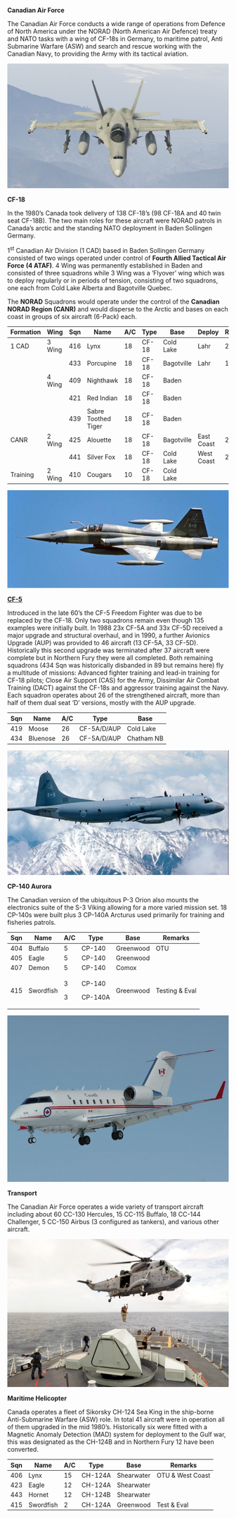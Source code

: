**Canadian Air Force**

The Canadian Air Force conducts a wide range of operations from Defence
of North America under the NORAD (North American Air Defence) treaty and
NATO tasks with a wing of CF-18s in Germany, to maritime patrol, Anti
Submarine Warfare (ASW) and search and rescue working with the Canadian
Navy, to providing the Army with its tactical aviation.

![](/assets/images/nato/ca/air/image1.jpeg)

**CF-18**

In the 1980’s Canada took delivery of 138 CF-18’s (98 CF-18A and 40 twin
seat CF-18B). The two main roles for these aircraft were NORAD patrols
in Canada’s arctic and the standing NATO deployment in Baden Sollingen
Germany.

1<sup>st</sup> Canadian Air Division (1 CAD) based in Baden Sollingen
Germany consisted of two wings operated under control of **Fourth Allied
Tactical Air Force** **(4 ATAF)**. 4 Wing was permanently established in
Baden and consisted of three squadrons while 3 Wing was a ‘Flyover’ wing
which was to deploy regularly or in periods of tension, consisting of
two squadrons, one each from Cold Lake Alberta and Bagotville Quebec.

The **NORAD** Squadrons would operate under the control of the
**Canadian NORAD Region (CANR)** and would disperse to the Arctic and
bases on each coast in groups of six aircraft (6-Pack)
each.

| Formation | Wing   | Sqn | Name                | A/C | Type  | Base       | Deploy     | Remarks |
| --------- | ------ | --- | ------------------- | --- | ----- | ---------- | ---------- | ------- |
| 1 CAD     | 3 Wing | 416 | Lynx                | 18  | CF-18 | Cold Lake  | Lahr       | 24 hrs  |
|           |        | 433 | Porcupine           | 18  | CF-18 | Bagotville | Lahr       | 18 hrs  |
|           | 4 Wing | 409 | Nighthawk           | 18  | CF-18 | Baden      |            |         |
|           |        | 421 | Red Indian          | 18  | CF-18 | Baden      |            |         |
|           |        | 439 | Sabre Toothed Tiger | 18  | CF-18 | Baden      |            |         |
| CANR      | 2 Wing | 425 | Alouette            | 18  | CF-18 | Bagotville | East Coast | 2 hrs   |
|           |        | 441 | Silver Fox          | 18  | CF-18 | Cold Lake  | West Coast | 2 hrs   |
| Training  | 2 Wing | 410 | Cougars             | 10  | CF-18 | Cold Lake  |            |         |

![](/assets/images/nato/ca/air/image2.jpg)

[**CF-5**](http://www.joebaugher.com/usaf_fighters/f5_21.html)

Introduced in the late 60’s the CF-5 Freedom Fighter was due to be
replaced by the CF-18. Only two squadrons remain even though 135
examples were initially built. In 1988 23x CF-5A and 33x CF-5D received
a major upgrade and structural overhaul, and in 1990, a further Avionics
Upgrade (AUP) was provided to 46 aircraft (13 CF-5A, 33 CF-5D).
Historically this second upgrade was terminated after 37 aircraft were
complete but in Northern Fury they were all completed. Both remaining
squadrons (434 Sqn was historically disbanded in 89 but remains here)
fly a multitude of missions: Advanced fighter training and lead-in
training for CF-18 pilots; Close Air Support (CAS) for the Army,
Dissimilar Air Combat Training (DACT) against the CF-18s and aggressor
training against the Navy. Each squadron operates about 26 of the
strengthened aircraft, more than half of them dual seat ‘D’ versions,
mostly with the AUP upgrade.

| Sqn | Name     | A/C | Type        | Base       |
| --- | -------- | --- | ----------- | ---------- |
| 419 | Moose    | 26  | CF-5A/D/AUP | Cold Lake  |
| 434 | Bluenose | 26  | CF-5A/D/AUP | Chatham NB |

![](/assets/images/nato/ca/air/image3.jpeg)

**CP-140 Aurora**

The Canadian version of the ubiquitous P-3 Orion also mounts the
electronics suite of the S-3 Viking allowing for a more varied mission
set. 18 CP-140s were built plus 3 CP-140A Arcturus used primarily for
training and fisheries patrols.

<table>
<thead>
<tr class="header">
<th>Sqn</th>
<th>Name</th>
<th>A/C</th>
<th>Type</th>
<th>Base</th>
<th>Remarks</th>
</tr>
</thead>
<tbody>
<tr class="odd">
<td>404</td>
<td>Buffalo</td>
<td>5</td>
<td>CP-140</td>
<td>Greenwood</td>
<td>OTU</td>
</tr>
<tr class="even">
<td>405</td>
<td>Eagle</td>
<td>5</td>
<td>CP-140</td>
<td>Greenwood</td>
<td></td>
</tr>
<tr class="odd">
<td>407</td>
<td>Demon</td>
<td>5</td>
<td>CP-140</td>
<td>Comox</td>
<td></td>
</tr>
<tr class="even">
<td>415</td>
<td>Swordfish</td>
<td><p>3</p>
<p>3</p></td>
<td><p>CP-140</p>
<p>CP-140A</p></td>
<td>Greenwood</td>
<td>Testing &amp; Eval</td>
</tr>
</tbody>
</table>

![](/assets/images/nato/ca/air/image4.jpeg)

**Transport**

The Canadian Air Force operates a wide variety of transport aircraft
including about 60 CC-130 Hercules, 15 CC-115 Buffalo, 18 CC-144
Challenger, 5 CC-150 Airbus (3 configured as tankers), and various other
aircraft.

![](/assets/images/nato/ca/air/image5.jpeg)

**Maritime Helicopter**

Canada operates a fleet of Sikorsky CH-124 Sea King in the ship-borne
Anti-Submarine Warfare (ASW) role. In total 41 aircraft were in
operation all of them upgraded in the mid 1980’s. Historically six were
fitted with a Magnetic Anomaly Detection (MAD) system for deployment to
the Gulf war, this was designated as the CH-124B and in Northern Fury 12
have been converted.

| Sqn | Name      | A/C | Type    | Base       | Remarks          |
| --- | --------- | --- | ------- | ---------- | ---------------- |
| 406 | Lynx      | 15  | CH-124A | Shearwater | OTU & West Coast |
| 423 | Eagle     | 12  | CH-124A | Shearwater |                  |
| 443 | Hornet    | 12  | CH-124B | Shearwater |                  |
| 415 | Swordfish | 2   | CH-124A | Greenwood  | Test & Eval      |
